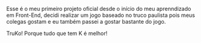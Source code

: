 Esse é o meu primeiro projeto oficial desde o início do meu aprenndizado em Front-End, decidi realizar um jogo baseado no truco paulista pois meus colegas gostam e eu também passei a gostar bastante do jogo.

TruKo! Porque tudo que tem K é melhor!
